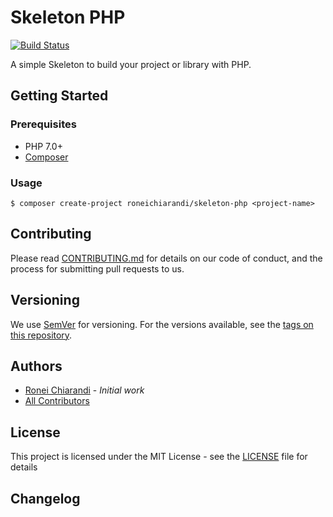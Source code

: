 # Skeleton PHP
[![Build Status](https://travis-ci.org/roneichiarandi/skeleton-php.svg?branch=master)](https://travis-ci.org/roneichiarandi/skeleton-php)

A simple Skeleton to build your project or library with PHP.

## Getting Started

### Prerequisites

* PHP 7.0+
* [Composer](http://getcomposer.org)

### Usage

```
$ composer create-project roneichiarandi/skeleton-php <project-name>
```

## Contributing

Please read [CONTRIBUTING.md](CONTRIBUTING.md) for details on our code of conduct, and the process for submitting pull requests to us.

## Versioning

We use [SemVer](http://semver.org/) for versioning. For the versions available, see the [tags on this repository](https://github.com/roneichiarandi/skeleton-php/tags).

## Authors

* [Ronei Chiarandi](https://github.com/roneichiarandi) - *Initial work*
* [All Contributors](https://github.com/roneichiarandi/skeleton-php/graphs/contributors)

## License

This project is licensed under the MIT License - see the [LICENSE](LICENSE) file for details

## Changelog


